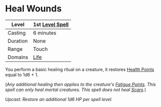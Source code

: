 # Heal Wounds

| Level    | 1st [Level Spell](../../../Spell%20Level.md)                                |
| -------- | ---------------------------------------- |
| Casting  | 6 minutes                                |
| Duration | None                                     |
| Range    | Touch                                    |
| Domains  | [Life](../../../Spell%20Domains/Life.md) |

You perform a basic healing ritual on a creature, it restores [Health Points](../../../../Player%20Characters/Derived%20Statistics/Health%20Points.md) equal to 1d6 + 1.

(*Any additional healing then applies to the creature's [Fatigue Points](../../../../Player%20Characters/Derived%20Statistics/Fatigue%20Points.md).* *This spell can only heal mortal creatures. This spell does not heal [Scars](../../../../Player%20Characters/Derived%20Statistics/Scars.md).*)

*Upcast: Restore an additional 1d6 HP per spell level.*